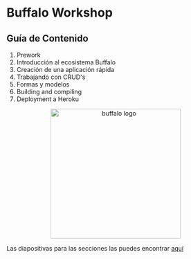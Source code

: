 # Buffalo Workshop

## Guía de Contenido

1. Prework
2. Introducción al ecosistema Buffalo
3. Creación de una aplicación rápida
4. Trabajando con CRUD's
5. Formas y modelos
6. Building and compiling
7. Deployment a Heroku

<p align="center">
  <img src="buffalo.png" height="300px" alt="buffalo logo"/>
</p>

Las diapositivas para las secciones las puedes encontrar [aquí](https://github.com/gophers-mty/buffalo-workshop/blob/master/slides.pdf)
